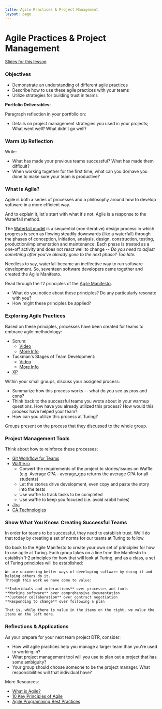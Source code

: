 ```yaml
---
title: Agile Practices & Project Management
layout: page
---
```



# Agile Practices & Project Management 

[Slides for this lesson](https://github.com/turingschool/professional_skills/blob/master/files/agile_practices_slides.pdf)

### Objectives
* Demonstrate an understanding of different agile practices
* Describe how to use these agile practices with your teams
* Utilize strategies for building trust in teams

**Portfolio Deliverables:**

Paragraph reflection in your portfolio on:

* Details on project management strategies you used in your projects; What went well? What didn’t go well?

### Warm Up Reflection
Write:

* What has made your previous teams successful? What has made them difficult?
* When working together for the first time, what can you do/have you done to make sure your team is productive?

### What is Agile?
Agile is both a series of processes and a philosophy around how to develop software in a more efficient way.

And to explain it, let's start with what it's not. Agile is a response to the Waterfall method.

The [Waterfall model](http://www.agilenutshell.com/agile_vs_waterfall) is a sequential (non-iterative) design process in which progress is seen as flowing steadily downwards (like a waterfall) through the phases of conception, initiation, analysis, design, construction, testing, production/implementation and maintenance. Each phase is treated as a one-off activity and does not react well to change -- *Do you need to adjust something after you've already gone to the next phase? Too late.* 

Needless to say, waterfall became an ineffective way to run software development. So, seventeen software developers came together and created the Agile Manifesto.

Read through the 12 principles of the [Agile Manifesto](http://agilemanifesto.org/principles.html). 

* What do you notice about these principles? Do any particularly resonate with you?
* How might these principles be applied? 

### Exploring Agile Practices
Based on these principles, processes have been created for teams to embrace agile methodology:

* Scrum:
	* [Video](https://www.scrumalliance.org/why-scrum)
	* [More Info](https://www.scrum.org/Resources/What-is-Scrum) 	
* Tuckman's Stages of Team Development:
	* [Video](https://www.youtube.com/watch?v=OhSI6oBQmQA&list=PLbu6naAjG_K93h0wjyn1b1EHQl1Q2pH_y)
	* [More Info](https://en.wikipedia.org/wiki/Tuckman%27s_stages_of_group_development)
* [XP](http://www.extremeprogramming.org/)

Within your small groups, discuss your assigned process:

* Summarize how this process works -- what do you see as pros and cons?
* Think back to the successful teams you wrote about in your warmup questions. How have you already utilized this process? How would this process have helped your team?  
* How can you utilize this process at Turing?

Groups present on the process that they discussed to the whole group. 

### Project Management Tools
Think about how to reinforce these processes:

* [Git Workflow for Teams](https://docs.google.com/a/casimircreative.com/spreadsheets/d/11JEKXiW7Pp7XZct191mmJv45XDwq1w6nfWNNKAbD36U/edit?usp=sharing)
* [Waffle.io](https://waffle.io/) 
	* Convert the requirements of the project to stories/issues on Waffle (e.g. Average GPA - average_gpa returns the average GPA for all students)
	* Let the stories drive development, even copy and paste the story into the tests
	* Use waffle to track tasks to be completed
	* Use waffle to keep you focused (i.e. avoid rabbit holes)
* [Jira](https://www.atlassian.com/software/jira)
* [CA Technologies](https://www.ca.com/us/why-ca/about-us/acquisitions/rally-is-now-ca-technologies.html?cid=GLOB-EOA-ABUS-ADB-000083-00000151)

### Show What You Know: Creating Successful Teams
In order for teams to be successful, they need to establish trust. We'll do that today by creating a set of norms for our teams at Turing to follow. 

Go back to the Agile Manifesto to create your own set of principles for how to use agile at Turing. Each group takes on a line from the Manifesto to establish 1-2 principles for how that will look at Turing, and as a class, a set of Turing principles will be established: 

	We are uncovering better ways of developing software by doing it and helping others do it.
	Through this work we have come to value:

	**Individuals and interactions** over processes and tools
	**Working software** over comprehensive documentation
	**Customer collaboration** over contract negotiation
	**Responding to change** over following a plan

	That is, while there is value in the items on the right, we value the items on the left more.

### Reflections & Applications
As your prepare for your next team project DTR, consider:

* How will agile practices help you manage a larger team than you're used to working in?
* What project management tool will you use to plan out a project that has some ambiguity?
* Your group should choose someone to be the project manager. What responsibilities will that individual have?

More Resources:

* [What is Agile?](https://www.agilealliance.org/agile101/)
* [10 Key Principles of Agile](http://www.allaboutagile.com/what-is-agile-10-key-principles/)
* [Agile Programming Best Practices](https://www.versionone.com/agile-101/agile-software-programming-best-practices/)

